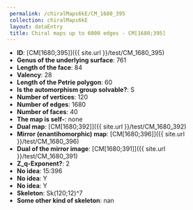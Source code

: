 ```yaml
--- 
 permalink: /chiralMaps6kE/CM_1680_395 
 collection: chiralMaps6kE
 layout: dataEntry
 title: Chiral maps up to 6000 edges - CM[1680;395]
---
```


- **ID**: [CM[1680;395]]({{ site.url }}/test/CM_1680_395)
- **Genus of the underlying surface**: 761
- **Length of the face**: 84
- **Valency**: 28
- **Length of the Petrie polygon**: 60
- **Is the automorphism group solvable?**: S
- **Number of vertices**: 120
- **Number of edges**: 1680
- **Number of faces**: 40
- **The map is self-**: none
- **Dual map**: [CM[1680;392]]({{ site.url }}/test/CM_1680_392)
- **Mirror (enantihomorphic) map**: [CM[1680;396]]({{ site.url }}/test/CM_1680_396)
- **Dual of the mirror image**: [CM[1680;391]]({{ site.url }}/test/CM_1680_391)
- **Z_q-Exponent?**: 2
- **No idea**:  15:396
- **No idea**: Y
- **No idea**: Y
- **Skeleton**: Sk(120;12)^7
- **Some other kind of skeleton**: nan
